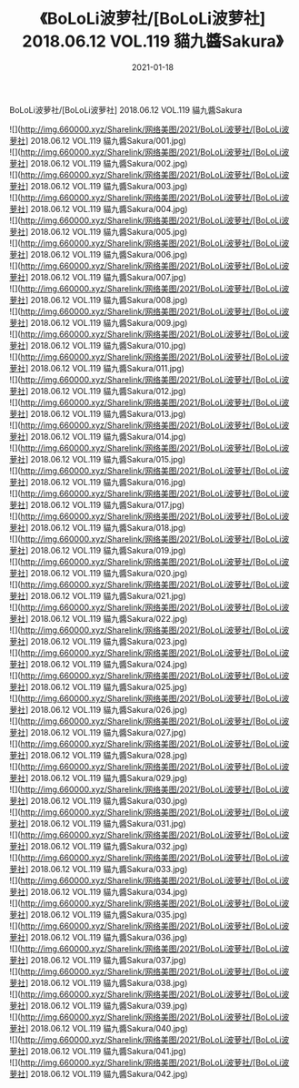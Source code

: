 ﻿---
layout: post
title:  《BoLoLi波萝社/[BoLoLi波萝社] 2018.06.12 VOL.119 貓九醬Sakura》
date:   2021-01-18
img: http://img.660000.xyz/Sharelink/网络美图/2021/BoLoLi波萝社/[BoLoLi波萝社] 2018.06.12 VOL.119 貓九醬Sakura/000.jpg
categories: [美女, 清纯, 唯美]
---

BoLoLi波萝社/[BoLoLi波萝社] 2018.06.12 VOL.119 貓九醬Sakura

 ![](http://img.660000.xyz/Sharelink/网络美图/2021/BoLoLi波萝社/[BoLoLi波萝社] 2018.06.12 VOL.119 貓九醬Sakura/001.jpg) <br>![](http://img.660000.xyz/Sharelink/网络美图/2021/BoLoLi波萝社/[BoLoLi波萝社] 2018.06.12 VOL.119 貓九醬Sakura/002.jpg) <br>![](http://img.660000.xyz/Sharelink/网络美图/2021/BoLoLi波萝社/[BoLoLi波萝社] 2018.06.12 VOL.119 貓九醬Sakura/003.jpg) <br>![](http://img.660000.xyz/Sharelink/网络美图/2021/BoLoLi波萝社/[BoLoLi波萝社] 2018.06.12 VOL.119 貓九醬Sakura/004.jpg) <br>![](http://img.660000.xyz/Sharelink/网络美图/2021/BoLoLi波萝社/[BoLoLi波萝社] 2018.06.12 VOL.119 貓九醬Sakura/005.jpg) <br>![](http://img.660000.xyz/Sharelink/网络美图/2021/BoLoLi波萝社/[BoLoLi波萝社] 2018.06.12 VOL.119 貓九醬Sakura/006.jpg) <br>![](http://img.660000.xyz/Sharelink/网络美图/2021/BoLoLi波萝社/[BoLoLi波萝社] 2018.06.12 VOL.119 貓九醬Sakura/007.jpg) <br>![](http://img.660000.xyz/Sharelink/网络美图/2021/BoLoLi波萝社/[BoLoLi波萝社] 2018.06.12 VOL.119 貓九醬Sakura/008.jpg) <br>![](http://img.660000.xyz/Sharelink/网络美图/2021/BoLoLi波萝社/[BoLoLi波萝社] 2018.06.12 VOL.119 貓九醬Sakura/009.jpg) <br>![](http://img.660000.xyz/Sharelink/网络美图/2021/BoLoLi波萝社/[BoLoLi波萝社] 2018.06.12 VOL.119 貓九醬Sakura/010.jpg) <br>![](http://img.660000.xyz/Sharelink/网络美图/2021/BoLoLi波萝社/[BoLoLi波萝社] 2018.06.12 VOL.119 貓九醬Sakura/011.jpg) <br>![](http://img.660000.xyz/Sharelink/网络美图/2021/BoLoLi波萝社/[BoLoLi波萝社] 2018.06.12 VOL.119 貓九醬Sakura/012.jpg) <br>![](http://img.660000.xyz/Sharelink/网络美图/2021/BoLoLi波萝社/[BoLoLi波萝社] 2018.06.12 VOL.119 貓九醬Sakura/013.jpg) <br>![](http://img.660000.xyz/Sharelink/网络美图/2021/BoLoLi波萝社/[BoLoLi波萝社] 2018.06.12 VOL.119 貓九醬Sakura/014.jpg) <br>![](http://img.660000.xyz/Sharelink/网络美图/2021/BoLoLi波萝社/[BoLoLi波萝社] 2018.06.12 VOL.119 貓九醬Sakura/015.jpg) <br>![](http://img.660000.xyz/Sharelink/网络美图/2021/BoLoLi波萝社/[BoLoLi波萝社] 2018.06.12 VOL.119 貓九醬Sakura/016.jpg) <br>![](http://img.660000.xyz/Sharelink/网络美图/2021/BoLoLi波萝社/[BoLoLi波萝社] 2018.06.12 VOL.119 貓九醬Sakura/017.jpg) <br>![](http://img.660000.xyz/Sharelink/网络美图/2021/BoLoLi波萝社/[BoLoLi波萝社] 2018.06.12 VOL.119 貓九醬Sakura/018.jpg) <br>![](http://img.660000.xyz/Sharelink/网络美图/2021/BoLoLi波萝社/[BoLoLi波萝社] 2018.06.12 VOL.119 貓九醬Sakura/019.jpg) <br>![](http://img.660000.xyz/Sharelink/网络美图/2021/BoLoLi波萝社/[BoLoLi波萝社] 2018.06.12 VOL.119 貓九醬Sakura/020.jpg) <br>![](http://img.660000.xyz/Sharelink/网络美图/2021/BoLoLi波萝社/[BoLoLi波萝社] 2018.06.12 VOL.119 貓九醬Sakura/021.jpg) <br>![](http://img.660000.xyz/Sharelink/网络美图/2021/BoLoLi波萝社/[BoLoLi波萝社] 2018.06.12 VOL.119 貓九醬Sakura/022.jpg) <br>![](http://img.660000.xyz/Sharelink/网络美图/2021/BoLoLi波萝社/[BoLoLi波萝社] 2018.06.12 VOL.119 貓九醬Sakura/023.jpg) <br>![](http://img.660000.xyz/Sharelink/网络美图/2021/BoLoLi波萝社/[BoLoLi波萝社] 2018.06.12 VOL.119 貓九醬Sakura/024.jpg) <br>![](http://img.660000.xyz/Sharelink/网络美图/2021/BoLoLi波萝社/[BoLoLi波萝社] 2018.06.12 VOL.119 貓九醬Sakura/025.jpg) <br>![](http://img.660000.xyz/Sharelink/网络美图/2021/BoLoLi波萝社/[BoLoLi波萝社] 2018.06.12 VOL.119 貓九醬Sakura/026.jpg) <br>![](http://img.660000.xyz/Sharelink/网络美图/2021/BoLoLi波萝社/[BoLoLi波萝社] 2018.06.12 VOL.119 貓九醬Sakura/027.jpg) <br>![](http://img.660000.xyz/Sharelink/网络美图/2021/BoLoLi波萝社/[BoLoLi波萝社] 2018.06.12 VOL.119 貓九醬Sakura/028.jpg) <br>![](http://img.660000.xyz/Sharelink/网络美图/2021/BoLoLi波萝社/[BoLoLi波萝社] 2018.06.12 VOL.119 貓九醬Sakura/029.jpg) <br>![](http://img.660000.xyz/Sharelink/网络美图/2021/BoLoLi波萝社/[BoLoLi波萝社] 2018.06.12 VOL.119 貓九醬Sakura/030.jpg) <br>![](http://img.660000.xyz/Sharelink/网络美图/2021/BoLoLi波萝社/[BoLoLi波萝社] 2018.06.12 VOL.119 貓九醬Sakura/031.jpg) <br>![](http://img.660000.xyz/Sharelink/网络美图/2021/BoLoLi波萝社/[BoLoLi波萝社] 2018.06.12 VOL.119 貓九醬Sakura/032.jpg) <br>![](http://img.660000.xyz/Sharelink/网络美图/2021/BoLoLi波萝社/[BoLoLi波萝社] 2018.06.12 VOL.119 貓九醬Sakura/033.jpg) <br>![](http://img.660000.xyz/Sharelink/网络美图/2021/BoLoLi波萝社/[BoLoLi波萝社] 2018.06.12 VOL.119 貓九醬Sakura/034.jpg) <br>![](http://img.660000.xyz/Sharelink/网络美图/2021/BoLoLi波萝社/[BoLoLi波萝社] 2018.06.12 VOL.119 貓九醬Sakura/035.jpg) <br>![](http://img.660000.xyz/Sharelink/网络美图/2021/BoLoLi波萝社/[BoLoLi波萝社] 2018.06.12 VOL.119 貓九醬Sakura/036.jpg) <br>![](http://img.660000.xyz/Sharelink/网络美图/2021/BoLoLi波萝社/[BoLoLi波萝社] 2018.06.12 VOL.119 貓九醬Sakura/037.jpg) <br>![](http://img.660000.xyz/Sharelink/网络美图/2021/BoLoLi波萝社/[BoLoLi波萝社] 2018.06.12 VOL.119 貓九醬Sakura/038.jpg) <br>![](http://img.660000.xyz/Sharelink/网络美图/2021/BoLoLi波萝社/[BoLoLi波萝社] 2018.06.12 VOL.119 貓九醬Sakura/039.jpg) <br>![](http://img.660000.xyz/Sharelink/网络美图/2021/BoLoLi波萝社/[BoLoLi波萝社] 2018.06.12 VOL.119 貓九醬Sakura/040.jpg) <br>![](http://img.660000.xyz/Sharelink/网络美图/2021/BoLoLi波萝社/[BoLoLi波萝社] 2018.06.12 VOL.119 貓九醬Sakura/041.jpg) <br>![](http://img.660000.xyz/Sharelink/网络美图/2021/BoLoLi波萝社/[BoLoLi波萝社] 2018.06.12 VOL.119 貓九醬Sakura/042.jpg) <br>